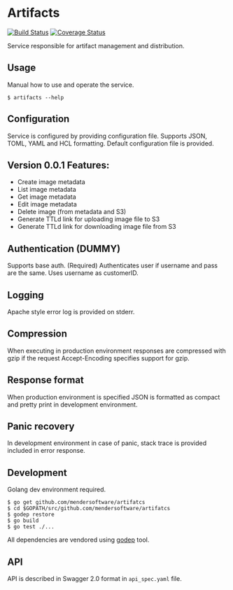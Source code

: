 # Artifacts
[![Build Status](https://travis-ci.com/mendersoftware/artifacts.svg?token=rx8YqsZ2ZyaopcMPmDmo&branch=master)](https://travis-ci.com/mendersoftware/artifacts)
[![Coverage Status](https://coveralls.io/repos/mendersoftware/artifacts/badge.svg?branch=master&service=github&t=xZ0vYT)](https://coveralls.io/github/mendersoftware/artifacts?branch=master)

Service responsible for artifact management and distribution.

## Usage

Manual how to use and operate the service.

```
$ artifacts --help
```

## Configuration

Service is configured by providing configuration file. Supports JSON, TOML, YAML and HCL formatting.
Default configuration file is provided.

## Version 0.0.1 Features:
* Create image metadata
* List image metadata
* Get image metadata
* Edit image metadata
* Delete image (from metadata and S3)
* Generate TTLd link for uploading image file to S3
* Generate TTLd link for downloading image file from S3

## Authentication (DUMMY)

Supports base auth. (Required)
Authenticates user if username and pass are the same.
Uses username as customerID.

## Logging

Apache style error log is provided on stderr.

## Compression

When executing in production environment responses are compressed with gzip if the request Accept-Encoding specifies support for gzip.

## Response format

When production environment is specified JSON is formatted as compact and pretty print in development environment.

## Panic recovery

In development environment in case of panic, stack trace is provided included in error response.

## Development

Golang dev environment required.

```
$ go get github.com/mendersoftware/artifatcs
$ cd $GOPATH/src/github.com/mendersoftware/artifatcs
$ godep restore
$ go build
$ go test ./...
```

All dependencies are vendored using [godep](https://github.com/tools/godep) tool.

## API

API is described in Swagger 2.0 format in `api_spec.yaml` file.
